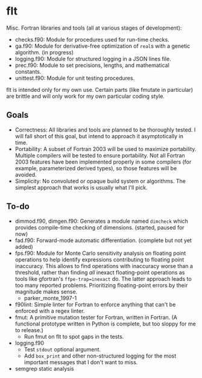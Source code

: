 # flt

Misc. Fortran libraries and tools (all at various stages of development):

- checks.f90: Module for procedures used for run-time checks.
- ga.f90: Module for derivative-free optimization of `real`s with a genetic algorithm. (in progress)
- logging.f90: Module for structured logging in a JSON lines file.
- prec.f90: Module to set precisions, lengths, and mathematical constants.
- unittest.f90: Module for unit testing procedures.

flt is intended only for my own use. Certain parts (like fmutate in particular) are brittle and will only work for my own particular coding style.

## Goals

- Correctness: All libraries and tools are planned to be thoroughly tested. I will fall short of this goal, but intend to approach it asymptotically in time.
- Portability: A subset of Fortran 2003 will be used to maximize portability. Multiple compilers will be tested to ensure portability. Not all Fortran 2003 features have been implemented properly in some compilers (for example, parameterized derived types), so those features will be avoided.
- Simplicity: No convoluted or opaque build system or algorithms. The simplest approach that works is usually what I'll pick.

## To-do

- dimmod.f90, dimgen.f90: Generates a module named `dimcheck` which provides compile-time checking of dimensions. (started, paused for now)
- fad.f90: Forward-mode automatic differentiation. (complete but not yet added)
- fps.f90: Module for Monte Carlo sensitivity analysis on floating point operations to help identify expressions contributing to floating point inaccuracy. This allows to find operations with inaccuracy worse than a threshold, rather than finding *all* inexact floating-point operations as tools like gfortran's `ffpe-trap=inexact` do. The latter approach leads to too many reported problems. Prioritizing floating-point errors by their magnitude makes sense.
    - parker_monte_1997-1
- f90lint: Simple linter for Fortran to enforce anything that can't be enforced with a regex linter.
- fmut: A primitive mutation tester for Fortran, written in Fortran. (A functional prototype written in Python is complete, but too sloppy for me to release.)
    - Run fmut on flt to spot gaps in the tests.
- logging.f90
    - Test `stdout` optional argument.
    - Add `box_print` and other non-structured logging for the most important messages that I don't want to miss.
- semgrep static analysis
